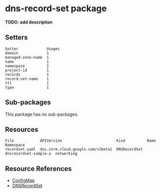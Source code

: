# dns-record-set package

**TODO: add description**

## Setters

```
Setter             Usages
domain             1
managed-zone-name  1
name               1
namespace          2
project-id         1
records            1
record-set-name    1
ttl                1
type               1
```

## Sub-packages

This package has no sub-packages.

## Resources

```
File            APIVersion                         Kind          Name                   Namespace
recordset.yaml  dns.cnrm.cloud.google.com/v1beta1  DNSRecordSet  dnsrecordset-sample-a  networking
```

## Resource References

- [ConfigMap](https://kubernetes.io/docs/reference/generated/kubernetes-api/v1.21/#configmap-v1-core)
- [DNSRecordSet](https://cloud.google.com/config-connector/docs/reference/resource-docs/dns/dnsrecordset)

